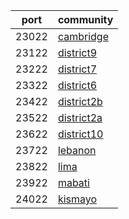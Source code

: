 port|community
---|---
23022|[cambridge](http://pirate.ole.org:23084/apps/_design/bell/MyApp/index.html)
23122|[district9](http://pirate.ole.org:23184/apps/_design/bell/MyApp/index.html)
23222|[district7](http://pirate.ole.org:23284/apps/_design/bell/MyApp/index.html)
23322|[district6](http://pirate.ole.org:23384/apps/_design/bell/MyApp/index.html)
23422|[district2b](http://pirate.ole.org:23484/apps/_design/bell/MyApp/index.html)
23522|[district2a](http://pirate.ole.org:23584/apps/_design/bell/MyApp/index.html)
23622|[district10](http://pirate.ole.org:23684/apps/_design/bell/MyApp/index.html)
23722|[lebanon](http://pirate.ole.org:23784/apps/_design/bell/MyApp/index.html)
23822|[lima](http://pirate.ole.org:23884/apps/_design/bell/MyApp/index.html)
23922|[mabati](http://pirate.ole.org:23984/apps/_design/bell/MyApp/index.html)
24022|[kismayo](http://pirate.ole.org:24084/apps/_design/bell/MyApp/index.html)
